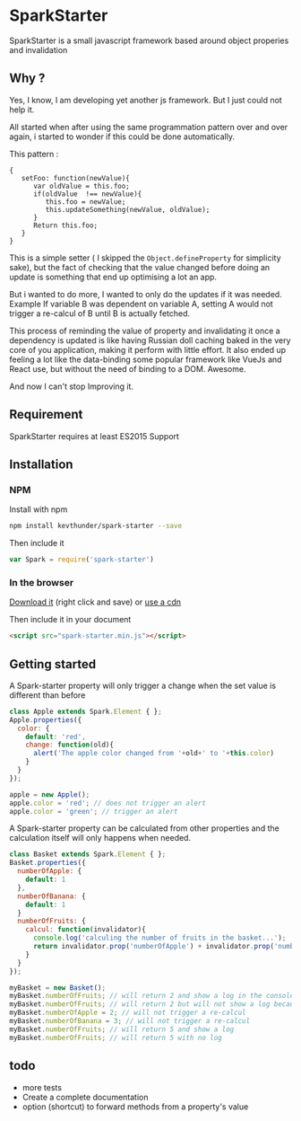 # SparkStarter

SparkStarter is a small javascript framework based around object properies and invalidation

## Why ?

Yes, I know, I am developing yet another js framework. But I just could not help it.

All started when after using the same programmation pattern over and over again, i started to wonder if this could be done automatically. 

This pattern :
```
{
   setFoo: function(newValue){
      var oldValue = this.foo;
      if(oldValue  !== newValue){
         this.foo = newValue;
         this.updateSomething(newValue, oldValue);
      }
      Return this.foo;
   }
}
```

This is a simple setter ( I skipped the `Object.defineProperty` for simplicity sake), but the fact of checking that the value changed before doing an update is something that end up optimising a lot an app. 

But i wanted to do more, I wanted to only do the updates if it was needed. Example If variable B was dependent on variable A, setting A would not trigger a re-calcul of B until B is actually fetched.

This process of reminding the value of property and invalidating it once a dependency is updated is like having Russian doll caching baked in the very core of you application, making it perform with little effort. It also ended up feeling a lot like the data-binding some popular framework like VueJs and React use, but without the need of binding to a DOM. Awesome.

And now I can't stop Improving it.


## Requirement

SparkStarter requires at least ES2015 Support

## Installation

### NPM

Install with npm
```sh
npm install kevthunder/spark-starter --save
```

Then include it
```javascript
var Spark = require('spark-starter')
```

### In the browser

[Download it](https://raw.githubusercontent.com/kevthunder/spark-starter/master/dist/spark-starter.min.js) (right click and save) or [use a cdn](https://rawgit.com/?url=https%3A%2F%2Fgithub.com%2Fkevthunder%2Fspark-starter%2Fblob%2Fmaster%2Fdist%2Fspark-starter.min.js)

Then include it in your document
```html
<script src="spark-starter.min.js"></script>
```

## Getting started

A Spark-starter property will only trigger a change when the set value is different than before
```javascript
class Apple extends Spark.Element { };
Apple.properties({
  color: {
    default: 'red',
    change: function(old){
      alert('The apple color changed from '+old+' to '+this.color)
    }
  }
});

apple = new Apple();
apple.color = 'red'; // does not trigger an alert
apple.color = 'green'; // trigger an alert
```

A Spark-starter property can be calculated from other properties and the calculation itself will only happens when needed.
```javascript
class Basket extends Spark.Element { };
Basket.properties({
  numberOfApple: {
    default: 1
  },
  numberOfBanana: {
    default: 1
  }
  numberOfFruits: {
    calcul: function(invalidator){
      console.log('calculing the number of fruits in the basket...');
      return invalidator.prop('numberOfApple') + invalidator.prop('numberOfBanana');
    }
  }
});

myBasket = new Basket();
myBasket.numberOfFruits; // will return 2 and show a log in the console
myBasket.numberOfFruits; // will return 2 but will not show a log because the value was already calculated
myBasket.numberOfApple = 2; // will not trigger a re-calcul
myBasket.numberOfBanana = 3; // will not trigger a re-calcul
myBasket.numberOfFruits; // will return 5 and show a log
myBasket.numberOfFruits; // will return 5 with no log

```

## todo
  - more tests
  - Create a complete documentation
  - option (shortcut) to forward methods from a property's value
